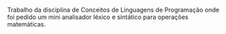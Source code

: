 Trabalho da disciplina de Conceitos de Linguagens de Programação onde foi pedido um mini analisador léxico e sintático para operações matemáticas.
